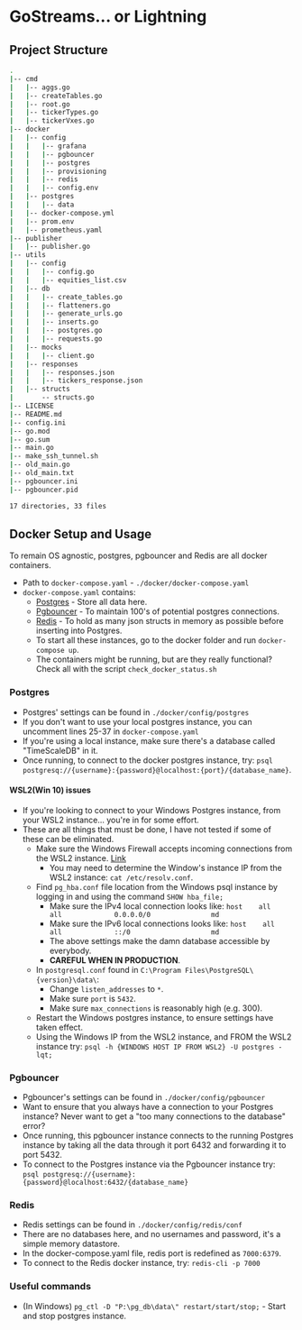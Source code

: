 # GoStreams... or Lightning

## Project Structure
```bash
.
|-- cmd
|   |-- aggs.go
|   |-- createTables.go
|   |-- root.go
|   |-- tickerTypes.go
|   |-- tickerVxes.go
|-- docker
|   |-- config
|   |   |-- grafana
|   |   |-- pgbouncer
|   |   |-- postgres
|   |   |-- provisioning
|   |   |-- redis
|   |   |-- config.env
|   |-- postgres
|   |   |-- data
|   |-- docker-compose.yml
|   |-- prom.env
|   |-- prometheus.yaml
|-- publisher
|   |-- publisher.go
|-- utils
|   |-- config
|   |   |-- config.go
|   |   |-- equities_list.csv
|   |-- db
|   |   |-- create_tables.go
|   |   |-- flatteners.go
|   |   |-- generate_urls.go
|   |   |-- inserts.go
|   |   |-- postgres.go
|   |   |-- requests.go
|   |-- mocks
|   |   |-- client.go
|   |-- responses
|   |   |-- responses.json
|   |   |-- tickers_response.json
|   |-- structs
|       -- structs.go
|-- LICENSE
|-- README.md
|-- config.ini
|-- go.mod
|-- go.sum
|-- main.go
|-- make_ssh_tunnel.sh
|-- old_main.go
|-- old_main.txt
|-- pgbouncer.ini
|-- pgbouncer.pid

17 directories, 33 files
```

## Docker Setup and Usage
To remain OS agnostic, postgres, pgbouncer and Redis are all docker containers. 

- Path to `docker-compose.yaml` - `./docker/docker-compose.yaml`
- `docker-compose.yaml` contains: 
    - [Postgres](#Postgres) - Store all data here. 
    - [Pgbouncer](#Pgbouncer) - To maintain 100's of potential postgres connections.
    - [Redis](#Redis) - To hold as many json structs in memory as possible before inserting into Postgres.
    - To start all these instances, go to the docker folder and run `docker-compose up`.
    - The containers might be running, but are they really functional? Check all with the script `check_docker_status.sh`
  
### Postgres 
- Postgres' settings can  be found in `./docker/config/postgres`
- If you don't want to use your local postgres instance, you can uncomment lines 25-37 in 
  `docker-compose.yaml`
- If you're using a local instance, make sure there's a database called "TimeScaleDB" in it.
- Once running, to connect to the docker postgres instance, try: 
  `psql postgresq://{username}:{password}@localhost:{port}/{database_name}`.
  
#### WSL2(Win 10) issues
- If you're looking to connect to your Windows Postgres instance, from your WSL2 instance... you're in for some effort.
- These are all things that must be done, I have not tested if some of these can be eliminated.
  - Make sure the Windows Firewall accepts incoming connections from the WSL2 instance. 
    [Link](https://serverfault.com/questions/1041981/how-can-i-connect-to-postgres-running-on-the-windows-host-from-inside-wsl2)
    - You may need to determine the Window's instance IP from the WSL2 instance: `cat /etc/resolv.conf`.
  - Find `pg_hba.conf` file location from the Windows psql instance by logging in and using the command `SHOW hba_file;`
      - Make sure the IPv4 local connection looks like: 
        `host    all             all             0.0.0.0/0               md`
      - Make sure the IPv6 local connections looks like:
        `host    all             all             ::/0                    md`
      - The above settings make the damn database accessible by everybody.
      - **CAREFUL WHEN IN PRODUCTION**.
  - In `postgresql.conf` found in `C:\Program Files\PostgreSQL\{version}\data\`: 
      - Change `listen_addresses` to `*`.
      - Make sure `port` is `5432`.
      - Make sure `max_connections` is reasonably high (e.g. 300).
  - Restart the Windows postgres instance, to ensure settings have taken effect. 
  - Using the Windows IP from the WSL2 instance, and FROM the WSL2 instance try: `psql -h {WINDOWS HOST IP FROM WSL2} -U postgres -lqt;`
  
### Pgbouncer
- Pgbouncer's settings can be found in `./docker/config/pgbouncer`
- Want to ensure that you always have a connection to your Postgres instance? 
  Never want to get a "too many connections to the database" error?
- Once running, this pgbouncer instance connects to the running Postgres instance by taking all the data through it port 6432 and forwarding it to port 5432. 
- To connect to the Postgres instance via the Pgbouncer instance try:  
  `psql postgresq://{username}:{password}@localhost:6432/{database_name}`

### Redis
- Redis settings can be found in `./docker/config/redis/conf`
- There are no databases here, and no usernames and password, it's a simple memory datastore.
- In the docker-compose.yaml file, redis port is redefined as `7000:6379`.
- To connect to the Redis docker instance, try:
  `redis-cli -p 7000`
  
### Useful commands
- (In Windows) `pg_ctl -D "P:\pg_db\data\" restart/start/stop;` - Start and stop postgres instance.
